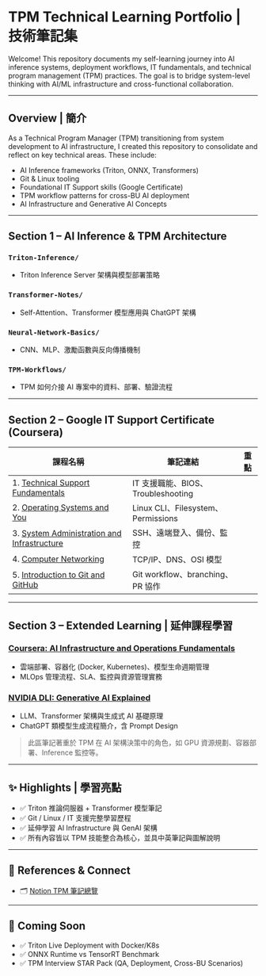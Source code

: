 #  TPM Technical Learning Portfolio | 技術筆記集

Welcome! This repository documents my self-learning journey into AI inference systems, deployment workflows, IT fundamentals, and technical program management (TPM) practices. The goal is to bridge system-level thinking with AI/ML infrastructure and cross-functional collaboration.

---

##  Overview | 簡介

As a Technical Program Manager (TPM) transitioning from system development to AI infrastructure, I created this repository to consolidate and reflect on key technical areas. These include:
- AI Inference frameworks (Triton, ONNX, Transformers)
- Git & Linux tooling
- Foundational IT Support skills (Google Certificate)
- TPM workflow patterns for cross-BU AI deployment
- AI Infrastructure and Generative AI Concepts

---

##  Section 1 – AI Inference & TPM Architecture

### `Triton-Inference/`
- Triton Inference Server 架構與模型部署策略

### `Transformer-Notes/`
- Self-Attention、Transformer 模型應用與 ChatGPT 架構

### `Neural-Network-Basics/`
- CNN、MLP、激勵函數與反向傳播機制

### `TPM-Workflows/`
- TPM 如何介接 AI 專案中的資料、部署、驗證流程

---

##  Section 2 – Google IT Support Certificate (Coursera)

| 課程名稱 | 筆記連結 | 重點 |
|----------|----------|------|
| 1. [Technical Support Fundamentals](./IT_Support/01_Technical_Support_Fundamentals) | IT 支援職能、BIOS、Troubleshooting |
| 2. [Operating Systems and You](./IT_Support/02_Operating_Systems) | Linux CLI、Filesystem、Permissions |
| 3. [System Administration and Infrastructure](./IT_Support/03_IT_Infrastructure) | SSH、遠端登入、備份、監控 |
| 4. [Computer Networking](./IT_Support/04_Networking) | TCP/IP、DNS、OSI 模型 |
| 5. [Introduction to Git and GitHub](./IT_Support/05_Git_GitHub) | Git workflow、branching、PR 協作 |

---

##  Section 3 – Extended Learning | 延伸課程學習 

###  [Coursera: AI Infrastructure and Operations Fundamentals](./AI_Infra/AIOps_Coursera)
- 雲端部署、容器化 (Docker, Kubernetes)、模型生命週期管理
- MLOps 管理流程、SLA、監控與資源管理實務

###  [NVIDIA DLI: Generative AI Explained](./AI_Infra/GenAI_NVIDIA_DLI)
- LLM、Transformer 架構與生成式 AI 基礎原理
- ChatGPT 類模型生成流程簡介，含 Prompt Design

>  此區筆記著重於 TPM 在 AI 架構決策中的角色，如 GPU 資源規劃、容器部署、Inference 監控等。

---

## ✨ Highlights | 學習亮點

- ✅ Triton 推論伺服器 + Transformer 模型筆記
- ✅ Git / Linux / IT 支援完整學習歷程
- ✅ 延伸學習 AI Infrastructure 與 GenAI 架構
- ✅ 所有內容皆以 TPM 技能整合為核心，並具中英筆記與圖解說明

---

## 🔗 References & Connect

- 🗂 [Notion TPM 筆記總覽](https://www.notion.so/TPM-Note-1ffe42b98dc680f28989f33d41ccd9eb?pvs=4)  

---

## 🚧 Coming Soon

- ✅ Triton Live Deployment with Docker/K8s  
- ✅ ONNX Runtime vs TensorRT Benchmark  
- ✅ TPM Interview STAR Pack (QA, Deployment, Cross-BU Scenarios)


